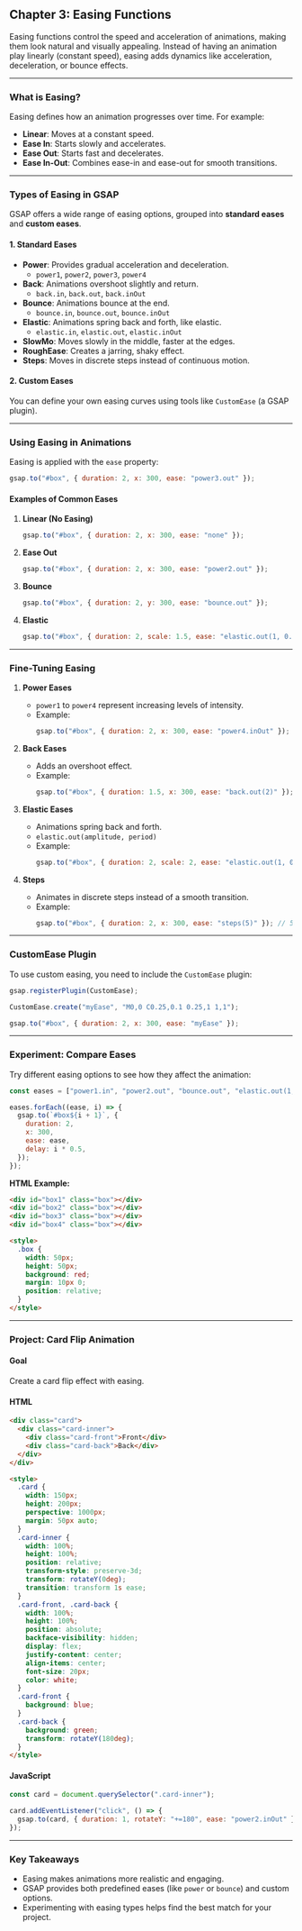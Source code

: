 ## **Chapter 3: Easing Functions**

Easing functions control the speed and acceleration of animations, making them look natural and visually appealing. Instead of having an animation play linearly (constant speed), easing adds dynamics like acceleration, deceleration, or bounce effects.

---

### **What is Easing?**
Easing defines how an animation progresses over time. For example:
- **Linear**: Moves at a constant speed.
- **Ease In**: Starts slowly and accelerates.
- **Ease Out**: Starts fast and decelerates.
- **Ease In-Out**: Combines ease-in and ease-out for smooth transitions.

---

### **Types of Easing in GSAP**

GSAP offers a wide range of easing options, grouped into **standard eases** and **custom eases**.

#### **1. Standard Eases**
- **Power**: Provides gradual acceleration and deceleration.
  - `power1`, `power2`, `power3`, `power4`
- **Back**: Animations overshoot slightly and return.
  - `back.in`, `back.out`, `back.inOut`
- **Bounce**: Animations bounce at the end.
  - `bounce.in`, `bounce.out`, `bounce.inOut`
- **Elastic**: Animations spring back and forth, like elastic.
  - `elastic.in`, `elastic.out`, `elastic.inOut`
- **SlowMo**: Moves slowly in the middle, faster at the edges.
- **RoughEase**: Creates a jarring, shaky effect.
- **Steps**: Moves in discrete steps instead of continuous motion.

#### **2. Custom Eases**
You can define your own easing curves using tools like `CustomEase` (a GSAP plugin).

---

### **Using Easing in Animations**

Easing is applied with the `ease` property:
```javascript
gsap.to("#box", { duration: 2, x: 300, ease: "power3.out" });
```

#### **Examples of Common Eases**
1. **Linear (No Easing)**
   ```javascript
   gsap.to("#box", { duration: 2, x: 300, ease: "none" });
   ```

2. **Ease Out**
   ```javascript
   gsap.to("#box", { duration: 2, x: 300, ease: "power2.out" });
   ```

3. **Bounce**
   ```javascript
   gsap.to("#box", { duration: 2, y: 300, ease: "bounce.out" });
   ```

4. **Elastic**
   ```javascript
   gsap.to("#box", { duration: 2, scale: 1.5, ease: "elastic.out(1, 0.3)" });
   ```

---

### **Fine-Tuning Easing**

1. **Power Eases**
   - `power1` to `power4` represent increasing levels of intensity.
   - Example:
     ```javascript
     gsap.to("#box", { duration: 2, x: 300, ease: "power4.inOut" });
     ```

2. **Back Eases**
   - Adds an overshoot effect.
   - Example:
     ```javascript
     gsap.to("#box", { duration: 1.5, x: 300, ease: "back.out(2)" }); // 2 = intensity
     ```

3. **Elastic Eases**
   - Animations spring back and forth.
   - `elastic.out(amplitude, period)`
   - Example:
     ```javascript
     gsap.to("#box", { duration: 2, scale: 2, ease: "elastic.out(1, 0.5)" });
     ```

4. **Steps**
   - Animates in discrete steps instead of a smooth transition.
   - Example:
     ```javascript
     gsap.to("#box", { duration: 2, x: 300, ease: "steps(5)" }); // 5 steps
     ```

---

### **CustomEase Plugin**
To use custom easing, you need to include the `CustomEase` plugin:
```javascript
gsap.registerPlugin(CustomEase);

CustomEase.create("myEase", "M0,0 C0.25,0.1 0.25,1 1,1");

gsap.to("#box", { duration: 2, x: 300, ease: "myEase" });
```

---

### **Experiment: Compare Eases**

Try different easing options to see how they affect the animation:
```javascript
const eases = ["power1.in", "power2.out", "bounce.out", "elastic.out(1, 0.3)"];

eases.forEach((ease, i) => {
  gsap.to(`#box${i + 1}`, {
    duration: 2,
    x: 300,
    ease: ease,
    delay: i * 0.5,
  });
});
```

**HTML Example:**
```html
<div id="box1" class="box"></div>
<div id="box2" class="box"></div>
<div id="box3" class="box"></div>
<div id="box4" class="box"></div>

<style>
  .box {
    width: 50px;
    height: 50px;
    background: red;
    margin: 10px 0;
    position: relative;
  }
</style>
```

---

### **Project: Card Flip Animation**

#### **Goal**
Create a card flip effect with easing.

#### **HTML**
```html
<div class="card">
  <div class="card-inner">
    <div class="card-front">Front</div>
    <div class="card-back">Back</div>
  </div>
</div>

<style>
  .card {
    width: 150px;
    height: 200px;
    perspective: 1000px;
    margin: 50px auto;
  }
  .card-inner {
    width: 100%;
    height: 100%;
    position: relative;
    transform-style: preserve-3d;
    transform: rotateY(0deg);
    transition: transform 1s ease;
  }
  .card-front, .card-back {
    width: 100%;
    height: 100%;
    position: absolute;
    backface-visibility: hidden;
    display: flex;
    justify-content: center;
    align-items: center;
    font-size: 20px;
    color: white;
  }
  .card-front {
    background: blue;
  }
  .card-back {
    background: green;
    transform: rotateY(180deg);
  }
</style>
```

#### **JavaScript**
```javascript
const card = document.querySelector(".card-inner");

card.addEventListener("click", () => {
  gsap.to(card, { duration: 1, rotateY: "+=180", ease: "power2.inOut" });
});
```

---

### **Key Takeaways**
- Easing makes animations more realistic and engaging.
- GSAP provides both predefined eases (like `power` or `bounce`) and custom options.
- Experimenting with easing types helps find the best match for your project.
